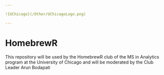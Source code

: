 ```yaml
---

![UChicago](/Other/UChicagoLogo.png)

---
```



# HomebrewR
This repository will be used by the HomebrewR club of the MS in Analytics program at the University of Chicago and will be moderated by the Club Leader Arun Bodapati
